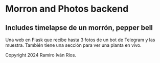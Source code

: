 # Morron and Photos backend
## Includes timelapse de un morrón, pepper bell
Una web en Flask que recibe hasta 3 fotos de un bot de Telegram y las muestra.
También tiene una sección para ver una planta en vivo.

Copyright 2024 Ramiro Iván Ríos.